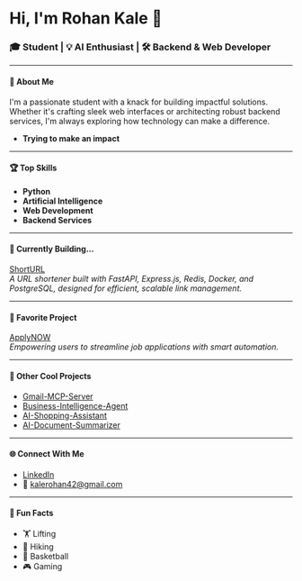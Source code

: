 # Hi, I'm Rohan Kale 👋

### 🎓 Student | 💡 AI Enthusiast | 🛠 Backend & Web Developer

---

#### 🚀 About Me
I'm a passionate student with a knack for building impactful solutions. Whether it's crafting sleek web interfaces or architecting robust backend services, I'm always exploring how technology can make a difference.

- **Trying to make an impact**

---

#### 🏆 Top Skills
- **Python**
- **Artificial Intelligence**
- **Web Development**
- **Backend Services**

---

#### 🌟 Currently Building...
[ShortURL](https://github.com/Rohan-Kale/url-shortener)  
*A URL shortener built with FastAPI, Express.js, Redis, Docker, and PostgreSQL, designed for efficient, scalable link management.*

---

#### 🌟 Favorite Project
[ApplyNOW](https://github.com/Rohan-Kale/ApplyNOW)  
*Empowering users to streamline job applications with smart automation.*

---

#### 📂 Other Cool Projects
- [Gmail-MCP-Server](https://github.com/Rohan-Kale/Gmail-MCP-Server)
- [Business-Intelligence-Agent](https://github.com/Rohan-Kale/Business-Intelligence-Agent)
- [AI-Shopping-Assistant](https://github.com/Rohan-Kale/AI-Shopping-Assistant)
- [AI-Document-Summarizer](https://github.com/Rohan-Kale/AI-Document-Summarizer)

---

#### 🌐 Connect With Me
- [LinkedIn](https://www.linkedin.com/in/rohankale42)
- 📧 kalerohan42@gmail.com

---

#### 🎲 Fun Facts
- 🏋️ Lifting
- 🥾 Hiking
- 🏀 Basketball
- 🎮 Gaming
